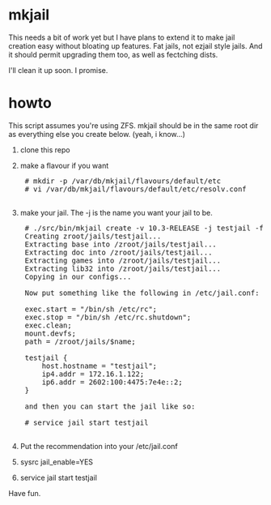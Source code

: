 # mkjail

This needs a bit of work yet but I have plans to extend it to make jail
creation easy without bloating up features. Fat jails, not ezjail style
jails. And it should permit upgrading them too, as well as fectching dists.

I'll clean it up soon. I promise.

# howto

This script assumes you're using ZFS. mkjail should be in the same
root dir as everything else you create below. (yeah, i know...)

1. clone this repo

2. make a flavour if you want

    <pre>
    # mkdir -p /var/db/mkjail/flavours/default/etc
    # vi /var/db/mkjail/flavours/default/etc/resolv.conf
    </pre>

3. make your jail. The -j is the name you want your jail to be.

    <pre>
    # ./src/bin/mkjail create -v 10.3-RELEASE -j testjail -f default
    Creating zroot/jails/testjail...
    Extracting base into /zroot/jails/testjail...
    Extracting doc into /zroot/jails/testjail...
    Extracting games into /zroot/jails/testjail...
    Extracting lib32 into /zroot/jails/testjail...
    Copying in our configs...
    
    Now put something like the following in /etc/jail.conf:
    
    exec.start = "/bin/sh /etc/rc";
    exec.stop = "/bin/sh /etc/rc.shutdown";
    exec.clean;
    mount.devfs;
    path = /zroot/jails/$name;
    
    testjail {
        host.hostname = "testjail";
        ip4.addr = 172.16.1.122;
        ip6.addr = 2602:100:4475:7e4e::2;
    }
    
    and then you can start the jail like so:
    
    # service jail start testjail
    </pre>

4. Put the recommendation into your /etc/jail.conf

5. sysrc jail_enable=YES

6. service jail start testjail

Have fun.

